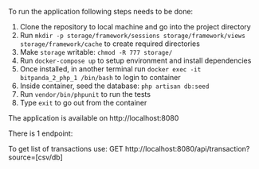 To run the application following steps needs to be done:

1. Clone the repository to local machine and go into the project directory
2. Run `mkdir -p storage/framework/sessions storage/framework/views storage/framework/cache` to create required directories
3. Make `storage` writable: `chmod -R 777 storage/`
4. Run `docker-compose up` to setup environment and install dependencies
5. Once installed, in another terminal run `docker exec -it bitpanda_2_php_1 /bin/bash` to login to container
6. Inside container, seed the database: `php artisan db:seed`
7. Run `vendor/bin/phpunit` to run the tests
8. Type `exit` to go out from the container

The application is available on http://localhost:8080

There is 1 endpoint:

To get list of transactions use: 
GET http://localhost:8080/api/transaction?source=[csv/db]
